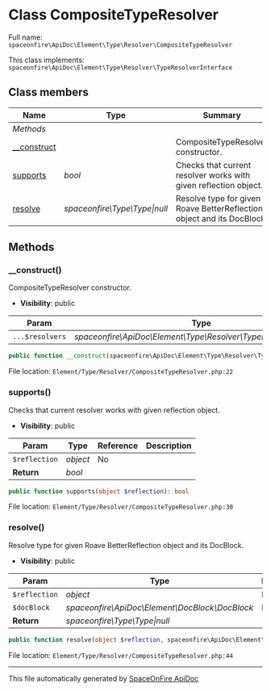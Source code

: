 # Class CompositeTypeResolver

Full name: `spaceonfire\ApiDoc\Element\Type\Resolver\CompositeTypeResolver`

This class implements: `spaceonfire\ApiDoc\Element\Type\Resolver\TypeResolverInterface`

## Class members

| Name                                                                                       | Type                              | Summary                                                                | Additional                   |
| ------------------------------------------------------------------------------------------ | --------------------------------- | ---------------------------------------------------------------------- | ---------------------------- |
| _Methods_                                                                                  |                                   |                                                                        |                              |
| [\_\_construct](#spaceonfire_apidoc_element_type_resolver_compositetyperesolver_construct) |                                   | CompositeTypeResolver constructor.                                     | [📢](# "Visibility: public") |
| [supports](#spaceonfire_apidoc_element_type_resolver_compositetyperesolver_supports)       | _bool_                            | Checks that current resolver works with given reflection object.       | [📢](# "Visibility: public") |
| [resolve](#spaceonfire_apidoc_element_type_resolver_compositetyperesolver_resolve)         | _spaceonfire\Type\Type&#124;null_ | Resolve type for given Roave BetterReflection object and its DocBlock. | [📢](# "Visibility: public") |

## Methods

<a name="spaceonfire_apidoc_element_type_resolver_compositetyperesolver_construct"></a>

### \_\_construct()

CompositeTypeResolver constructor.

-   **Visibility**: public

| Param           | Type                                                             | Reference | Description |
| --------------- | ---------------------------------------------------------------- | --------- | ----------- |
| `...$resolvers` | _spaceonfire\ApiDoc\Element\Type\Resolver\TypeResolverInterface_ | No        |             |

```php
public function __construct(spaceonfire\ApiDoc\Element\Type\Resolver\TypeResolverInterface ...$resolvers)
```

File location: `Element/Type/Resolver/CompositeTypeResolver.php:22`

<a name="spaceonfire_apidoc_element_type_resolver_compositetyperesolver_supports"></a>

### supports()

Checks that current resolver works with given reflection object.

-   **Visibility**: public

| Param         | Type     | Reference | Description |
| ------------- | -------- | --------- | ----------- |
| `$reflection` | _object_ | No        |             |
| **Return**    | _bool_   |           |             |

```php
public function supports(object $reflection): bool
```

File location: `Element/Type/Resolver/CompositeTypeResolver.php:30`

<a name="spaceonfire_apidoc_element_type_resolver_compositetyperesolver_resolve"></a>

### resolve()

Resolve type for given Roave BetterReflection object and its DocBlock.

-   **Visibility**: public

| Param         | Type                                           | Reference | Description |
| ------------- | ---------------------------------------------- | --------- | ----------- |
| `$reflection` | _object_                                       | No        |             |
| `$docBlock`   | _spaceonfire\ApiDoc\Element\DocBlock\DocBlock_ | No        |             |
| **Return**    | _spaceonfire\Type\Type&#124;null_              |           |             |

```php
public function resolve(object $reflection, spaceonfire\ApiDoc\Element\DocBlock\DocBlock $docBlock): spaceonfire\Type\Type|null
```

File location: `Element/Type/Resolver/CompositeTypeResolver.php:44`

---

This file automatically generated by [SpaceOnFire ApiDoc](https://github.com/spaceonfire/apidoc)
